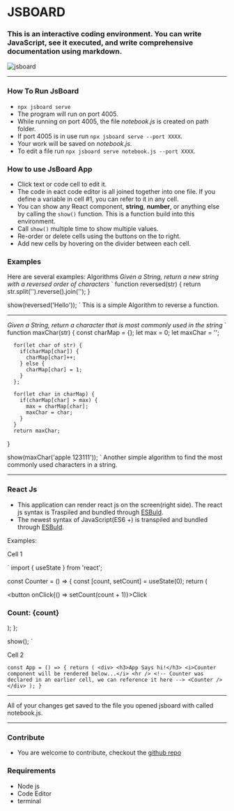 # JSBOARD

### This is an interactive coding environment. You can write JavaScript, see it executed, and write comprehensive documentation using markdown.
![jsboard](https://user-images.githubusercontent.com/36708180/135358689-6f4e6c8b-cefe-481b-9117-6d4243b81f7a.png)

---
### How To Run JsBoard
- `npx jsboard serve` 
- The program will run on port 4005.
- While running on port 4005, the file *notebook.js* is created on path folder.
- If port 4005 is in use run `npx jsboard serve --port XXXX`.
- Your work will be saved on *notebook.js*.
- To edit a file run `npx jsboard serve notebook.js --port XXXX`.



### How to use JsBoard App
- Click text or code cell to edit it.
- The code in eact code editor is all joined together into one file. If you define a variable in cell #1, you can refer to it in any cell.
- You can show any React component, **string**, **number**, or anything else by calling the `show()` function. This is a function build into this environment.
- Call `show()` multiple time to show multiple values.
- Re-order or delete cells using the buttons on the to right.
- Add new cells by hovering on the divider between each cell.

### Examples
Here are several examples: Algorithms
  *Given a String, return a new string with a reversed order of characters*
`
  function reversed(str) {
    return str.split('').reverse().join('');
  }

  show(reversed('Hello'));
`
This is a simple Algorithm to reverse a function.

---


  *Given a String, return a character that is most commonly used in the string*
  `
    function maxChar(str) {
      const charMap = {};
      let max = 0;
      let maxChar = '';

      for(let char of str) {
        if(charMap[char]) {
          charMap[char]++;
        } else {
          charMap[char] = 1;
        }
      };

      for(let char in charMap) {
        if(charMap[char] > max) {
          max = charMap[char];
          maxChar = char;
        }
      }
      return maxChar;
  }

  show(maxChar('apple 123111'));
`
Another simple algorithm to find the most commonly used characters in a string.

---

### React Js
- This application can render react js on the screen(right side). The react js syntax is Traspiled and bundled through [ESBuld](https://esbuild.github.io/).
- The newest syntax of JavaScript(ES6 +) is transpiled and bundled through [ESBuld](https://esbuild.github.io/).

Examples: 

Cell 1

`
  import { useState } from 'react';

  const Counter = () => {
    const [count, setCount] = useState(0);
    return (
      <div>
        <button onClick{() => setCount(count + 1)}>Click</button>
        <h3>Count: {count}</h3>
      </div>
    );
  };

  show(<Counter />);
`

Cell 2

`
  const App = () => {
    return (
      <div>
        <h3>App Says hi!</h3>
        <i>Counter component will be rendered below...</i>
        <hr />
        <!-- Counter was declared in an earlier cell, we can reference it here -->
        <Counter />
      </div>
    );
  }
`




---

All of your changes get saved to the file you opened jsboard with called notebook.js.

---

### Contribute
- You are welcome to contribute, checkout the [github repo](https://github.com/Nutty4616/portfoliowork/)

### Requirements
- Node js
- Code Editor
- terminal 
